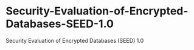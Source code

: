 # Security-Evaluation-of-Encrypted-Databases-SEED-1.0
Security Evaluation of Encrypted Databases (SEED) 1.0
